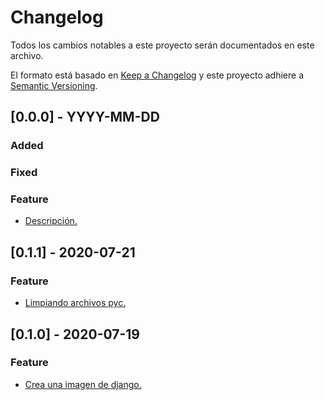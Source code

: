 # Changelog
Todos los cambios notables a este proyecto serán documentados en este archivo.

El formato está basado en [Keep a Changelog](http://keepachangelog.com/en/1.0.0/)
y este proyecto adhiere a [Semantic Versioning](http://semver.org/spec/v2.0.0.html).

## [0.0.0] - YYYY-MM-DD
### Added
### Fixed
### Feature
- [Descripción.](https://github.com/saengate/django/pull/#)

## [0.1.1] - 2020-07-21
### Feature
- [Limpiando archivos pyc.](https://github.com/saengate/django/pull/1)

## [0.1.0] - 2020-07-19
### Feature
- [Crea una imagen de django.](https://github.com/saengate/django)
